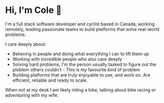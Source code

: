 # Hi, I'm Cole 👋

I'm a full stack software developer and cyclist based in Canada, working remotely, leading passionate teams to build platforms that solve real-world problems. 

I care deeply about:
- Believing in people and doing what everything I can to lift them up
- Working with incredible people who also care deeply
- Solving hard problems, I'm the person usually tasked to figure out the ploblem others couldn't - This is my favourite kind of problem
- Building platforms that are truly enjoyable to use, and work on. Are efficient, reliable and ready to scale.

When not at my desk I am likely riding a bike, talking about bike racing or adventuring with my wife. 

 


